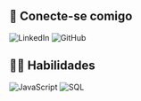 ## 🔌  Conecte-se comigo
![LinkedIn](https://www.linkedin.com/in/ipsluizeduardo)
![GitHub](https://github.com/ipsluizeduardo)

## 🤹‍♀️ Habilidades
![JavaScript](https://logospng.org/download/javascript/logo-javascript-icon-1024.png)
![SQL](https://img.shields.io/badge/SQL-000?style=for-the-badge&logo=python)
